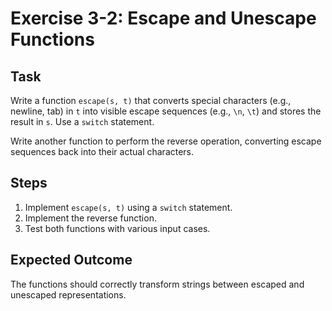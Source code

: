 
# Exercise 3-2: Escape and Unescape Functions

## Task
Write a function `escape(s, t)` that converts special characters (e.g., newline, tab) in `t` into visible escape sequences (e.g., `\n`, `\t`) and stores the result in `s`. Use a `switch` statement.

Write another function to perform the reverse operation, converting escape sequences back into their actual characters.

## Steps
1. Implement `escape(s, t)` using a `switch` statement.
2. Implement the reverse function.
3. Test both functions with various input cases.

## Expected Outcome
The functions should correctly transform strings between escaped and unescaped representations.

